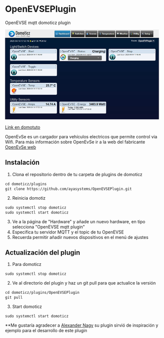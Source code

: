 # OpenEVSEPlugin
OpenEVSE mqtt domoticz plugin

![OpenEVSE_Plugin](https://github.com/ayasystems/OpenEVSEPlugin/raw/master/openevse_plugin.jpg)


[Link en domotuto](https://domotuto.com/integracion-domoticz-openevse-mqtt/) 


OpenEvSe es un cargador para vehículos electricos que permite control via Wifi. Para más información sobre OpenEvSe ir a la web del fabricante [OpenEvSe web](https://www.openevse.com/) 
## Instalación

1. Clona el repositorio dentro de tu carpeta de plugins de domoticz
```
cd domoticz/plugins
git clone https://github.com/ayasystems/OpenEVSEPlugin.git
```
2. Reinicia domotiz
```
sudo systemctl stop domoticz
sudo systemctl start domoticz
```
3. Ve a la página de "Hardware" y añade un nuevo hardware, en tipo selecciona "OpenEVSE mqtt plugin"
4. Especifica tu servidor MQTT y el topic de tu OpenEVSE
5. Recuerda permitir añadir nuevos dispositivos en el menú de ajustes


## Actualización del plugin


1. Para domoticz 
```
sudo systemctl stop domoticz
```
2. Ve al directorio del plugin y haz un git pull para que actualice la versión 
```
cd domoticz/plugins/OpenEVSEPlugin
git pull
```
3. Start domoticz
```
sudo systemctl start domoticz
```
**Me gustaría agradecer a [Alexander Nagy](https://github.com/enesbcs) su plugin sirvió de inspiración y ejemplo para el desarrollo de este plugin



